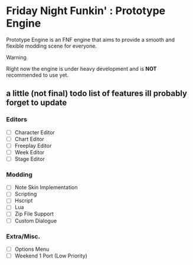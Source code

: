 # Friday Night Funkin' : Prototype Engine
Prototype Engine is an FNF engine that aims to provide a smooth and flexible modding scene for everyone.


> [!WARNING]
> Right now the engine is under heavy development and is **NOT** recommended to use yet.

## a little (not final) todo list of features ill probably forget to update
### Editors
- [ ] Character Editor
- [ ] Chart Editor
- [ ] Freeplay Editor
- [ ] Week Editor
- [ ] Stage Editor

### Modding
- [ ] Note Skin Implementation
- [ ] Scripting
- [ ] Hscript
- [ ] Lua
- [ ] Zip File Support
- [ ] Custom Dialogue

### Extra/Misc.
- [ ] Options Menu
- [ ] Weekend 1 Port (Low Priority)
